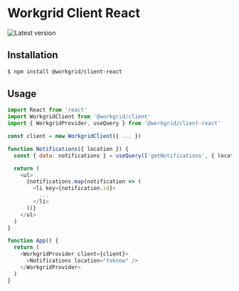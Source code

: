 # Workgrid Client React

![Latest version](https://img.shields.io/npm/v/@workgrid/client-react.svg)

## Installation

```bash
$ npm install @workgrid/client-react
```

## Usage

```js
import React from 'react'
import WorkgridClient from '@workgrid/client'
import { WorkgridProvider, useQuery } from '@workgrid/client-react'

const client = new WorkgridClient({ ... })

function Notifications({ location }) {
  const { data: notifications } = useQuery(['getNotifications', { location }])

  return (
    <ul>
      {notifications.map(notification => (
        <li key={notification.id}>
          ...
        </li>
      ))}
    </ul>
  )
}

function App() {
  return (
    <WorkgridProvider client={client}>
      <Notifications location="toknow" />
    </WorkgridProvider>
  )
}
```
